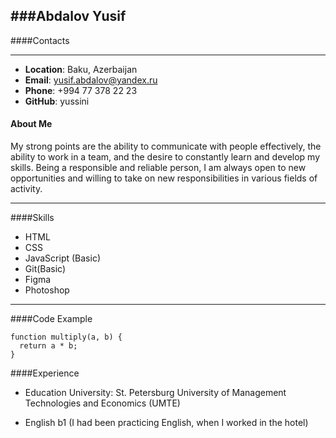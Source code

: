 ###Abdalov Yusif
---
####Contacts

---

* __Location__: Baku, Azerbaijan
* __Email__: yusif.abdalov@yandex.ru
* __Phone__: +994 77 378 22 23
* __GitHub__: yussini
 #### About Me
 My strong points are the ability to communicate with people effectively, the ability to work in a team, and the desire to constantly learn and develop my skills. Being a responsible and reliable person, I am always open to new opportunities and willing to take on new responsibilities in various fields of activity.

---
####Skills

* HTML
* CSS
* JavaScript (Basic)
* Git(Basic)
* Figma
* Photoshop
---
####Code Example
```
function multiply(a, b) {
  return a * b;
}

```


####Experience
* Education
University:  St. Petersburg University of Management Technologies and Economics (UMTE)

* English
b1 (I had been practicing English, when I worked in the hotel)